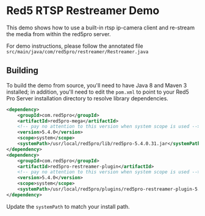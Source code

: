 # Red5 RTSP Restreamer Demo
This demo shows how to use a built-in rtsp ip-camera client and re-stream the media from within the red5pro server.

For demo instructions, please follow the annotated file `src/main/java/com/red5pro/restreamer/Restreamer.java`

## Building
To build the demo from source, you'll need to have Java 8 and Maven 3 installed; in addition, you'll need to edit the `pom.xml` to point to your Red5 Pro Server installation directory to resolve library dependencies.
```xml
<dependency>
    <groupId>com.red5pro</groupId>
    <artifactId>red5pro-mega</artifactId>
    <!-- pay no attention to this version when system scope is used -->
    <version>5.4.0</version>
    <scope>system</scope>
    <systemPath>/usr/local/red5pro/lib/red5pro-5.4.0.31.jar</systemPath>
</dependency>
<dependency>
    <groupId>com.red5pro</groupId>
    <artifactId>red5pro-restreamer-plugin</artifactId>
    <!-- pay no attention to this version when system scope is used -->
    <version>5.4.0</version>
    <scope>system</scope>
    <systemPath>/usr/local/red5pro/plugins/red5pro-restreamer-plugin-5.4.0.31.jar</systemPath>
</dependency>
```
Update the `systemPath` to match your install path.

